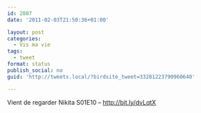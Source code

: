 ```yaml
---
id: 2807
date: '2011-02-03T21:50:36+01:00'

layout: post
categories:
  - Vis ma vie
tags:
  - tweet
format: status
publish_social: no
guid: 'http://tweets.local/?birdsite_tweet=33281223790960640'

---
```


Vient de regarder Nikita S01E10 – http://bit.ly/dvLqtX